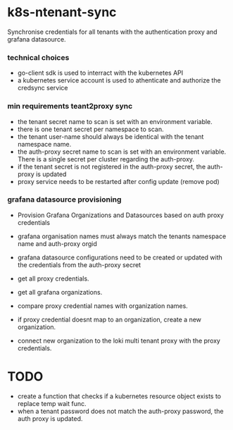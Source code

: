 # k8s-ntenant-sync
Synchronise credentials for all tenants with the authentication proxy and grafana datasource.

### technical choices
* go-client sdk is used to interract with the kubernetes API
* a kubernetes service account is used to athenticate and authorize the credsync service

### min requirements teant2proxy sync
* the tenant secret name to scan is set with an environment variable. 
* there is one tenant secret per namespace to scan.
* the tenant user-name should always be identical with the tenant namespace name.
* the auth-proxy secret name to scan is set with an environment variable. There is a single secret per cluster regarding the auth-proxy.
* if the tenant secret is not registered in the auth-proxy secret, the auth-proxy is updated
* proxy service needs to be restarted after config update (remove pod)

### grafana datasource provisioning
* Provision Grafana Organizations and Datasources based on auth proxy credentials
* grafana organisation names must always match the tenants namespace name and auth-proxy orgid
* grafana datasource configurations need to be created or updated with the credentials from the auth-proxy secret

* get all proxy credentials.
* get all grafana organizations.
* compare proxy credential names with organization names.
* if proxy credential doesnt map to an organization, create a new organization.
* connect new organization to the loki multi tenant proxy with the proxy credentials.

# TODO
* create a function that checks if a kubernetes resource object exists to replace temp wait func.
* when a tenant password does not match the auth-proxy password, the auth proxy is updated.


